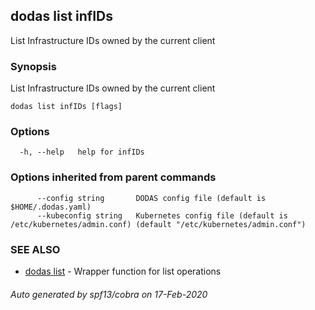 ## dodas list infIDs

List Infrastructure IDs owned by the current client

### Synopsis

List Infrastructure IDs owned by the current client

```
dodas list infIDs [flags]
```

### Options

```
  -h, --help   help for infIDs
```

### Options inherited from parent commands

```
      --config string       DODAS config file (default is $HOME/.dodas.yaml)
      --kubeconfig string   Kubernetes config file (default is /etc/kubernetes/admin.conf) (default "/etc/kubernetes/admin.conf")
```

### SEE ALSO

* [dodas list](dodas_list.md)	 - Wrapper function for list operations

###### Auto generated by spf13/cobra on 17-Feb-2020
